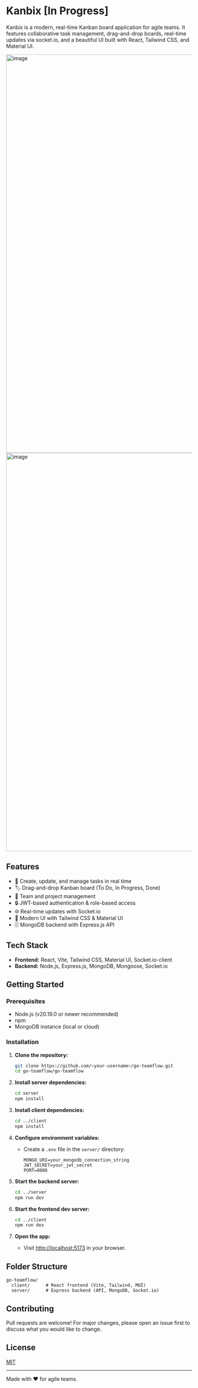 # Kanbix [In Progress]

Kanbix is a modern, real-time Kanban board application for agile teams. It features collaborative task management, drag-and-drop boards, real-time updates via socket.io, and a beautiful UI built with React, Tailwind CSS, and Material UI.


<img width="1919" height="1079" alt="image" src="https://github.com/user-attachments/assets/c20c5e73-01e6-43fa-bd48-33b9212fbfa7" />




<img width="1919" height="1079" alt="image" src="https://github.com/user-attachments/assets/05e6410b-6971-4922-b72f-b552c759c689" />



## Features
- 📝 Create, update, and manage tasks in real time
- 🏷️ Drag-and-drop Kanban board (To Do, In Progress, Done)
- 👥 Team and project management
- 🔒 JWT-based authentication & role-based access
- 🌐 Real-time updates with Socket.io
- 🎨 Modern UI with Tailwind CSS & Material UI
- 🗄️ MongoDB backend with Express.js API

## Tech Stack
- **Frontend:** React, Vite, Tailwind CSS, Material UI, Socket.io-client
- **Backend:** Node.js, Express.js, MongoDB, Mongoose, Socket.io

## Getting Started

### Prerequisites
- Node.js (v20.19.0 or newer recommended)
- npm
- MongoDB instance (local or cloud)

### Installation

1. **Clone the repository:**
   ```bash
   git clone https://github.com/<your-username>/go-teamflow.git
   cd go-teamflow/go-teamflow
   ```

2. **Install server dependencies:**
   ```bash
   cd server
   npm install
   ```

3. **Install client dependencies:**
   ```bash
   cd ../client
   npm install
   ```

4. **Configure environment variables:**
   - Create a `.env` file in the `server/` directory:
     ```env
     MONGO_URI=your_mongodb_connection_string
     JWT_SECRET=your_jwt_secret
     PORT=8080
     ```

5. **Start the backend server:**
   ```bash
   cd ../server
   npm run dev
   ```

6. **Start the frontend dev server:**
   ```bash
   cd ../client
   npm run dev
   ```

7. **Open the app:**
   - Visit [http://localhost:5173](http://localhost:5173) in your browser.

## Folder Structure
```
go-teamflow/
  client/      # React frontend (Vite, Tailwind, MUI)
  server/      # Express backend (API, MongoDB, Socket.io)
```

## Contributing
Pull requests are welcome! For major changes, please open an issue first to discuss what you would like to change.

## License
[MIT](LICENSE)

---
Made with ❤️ for agile teams.
